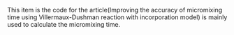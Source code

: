 This item is the code for the article(Improving the accuracy of micromixing time using Villermaux-Dushman reaction with incorporation model) is mainly used to calculate the micromixing time.
